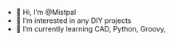 - 👋 Hi, I’m @Mistpal
- 👀 I’m interested in any DIY projects
- 🌱 I’m currently learning CAD, Python, Groovy,

<!---
Mistpal/Mistpal is a ✨ special ✨ repository because its `README.md` (this file) appears on your GitHub profile.
You can click the Preview link to take a look at your changes.
--->
